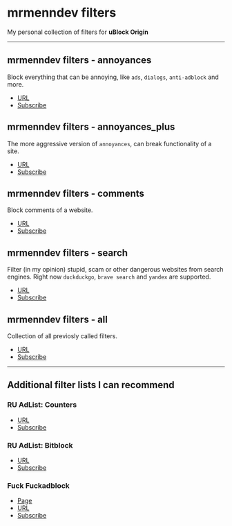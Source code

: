 # mrmenndev filters

My personal collection of filters for **uBlock Origin**

---

## mrmenndev filters - annoyances

Block everything that can be annoying, like `ads`, `dialogs`, `anti-adblock` and more.

-   [URL](https://raw.githubusercontent.com/mrmenndev/filters/master/filter/annoyances.txt)
-   [Subscribe](https://subscribe.adblockplus.org/?location=https://raw.githubusercontent.com/mrmenndev/filters/master/filter/annoyances.txt&title=mrmenndev%20filters%20-%20annoyances)

## mrmenndev filters - annoyances_plus

The more aggressive version of `annoyances`, can break functionality of a site.

-   [URL](https://raw.githubusercontent.com/mrmenndev/filters/master/filter/annoyances_plus.txt)
-   [Subscribe](https://subscribe.adblockplus.org/?location=https://raw.githubusercontent.com/mrmenndev/filters/master/filter/annoyances_plus.txt&title=mrmenndev%20filters%20-%20annoyances_plus)

## mrmenndev filters - comments

Block comments of a website.

-   [URL](https://raw.githubusercontent.com/mrmenndev/filters/master/filter/comments.txt)
-   [Subscribe](https://subscribe.adblockplus.org/?location=https://raw.githubusercontent.com/mrmenndev/filters/master/filter/comments.txt&title=mrmenndev%20filters%20-%20comments)

## mrmenndev filters - search

Filter (in my opinion) stupid, scam or other dangerous websites from search engines.
Right now `duckduckgo`, `brave search` and `yandex` are supported.

-   [URL](https://raw.githubusercontent.com/mrmenndev/filters/master/filter/search.txt)
-   [Subscribe](https://subscribe.adblockplus.org/?location=https://raw.githubusercontent.com/mrmenndev/filters/master/filter/search.txt&title=mrmenndev%20filters%20-%20search)

## mrmenndev filters - all

Collection of all previosly called filters.

-   [URL](https://raw.githubusercontent.com/mrmenndev/filters/master/filter/all.txt)
-   [Subscribe](https://subscribe.adblockplus.org/?location=https://raw.githubusercontent.com/mrmenndev/filters/master/filter/all.txt&title=mrmenndev%20filters%20-%20all)

---

## Additional filter lists I can recommend

### RU AdList: Counters

-   [URL](https://easylist-downloads.adblockplus.org/cntblock.txt)
-   [Subscribe](https://subscribe.adblockplus.org/?location=https://easylist-downloads.adblockplus.org/cntblock.txt&title=RU%20AdList%3A%20Counters)

### RU AdList: Bitblock

-   [URL](https://easylist-downloads.adblockplus.org/bitblock.txt)
-   [Subscribe](https://subscribe.adblockplus.org/?location=https://easylist-downloads.adblockplus.org/bitblock.txt&title=RU%20AdList%3A%20Bitblock)

### Fuck Fuckadblock

-   [Page](https://github.com/bogachenko/fuckfuckadblock)
-   [URL](https://raw.githubusercontent.com/bogachenko/fuckfuckadblock/master/fuckfuckadblock.txt)
-   [Subscribe](https://subscribe.adblockplus.org/?location=https://raw.githubusercontent.com/bogachenko/fuckfuckadblock/master/fuckfuckadblock.txt&title=Fuck%20Fuckadblock)
